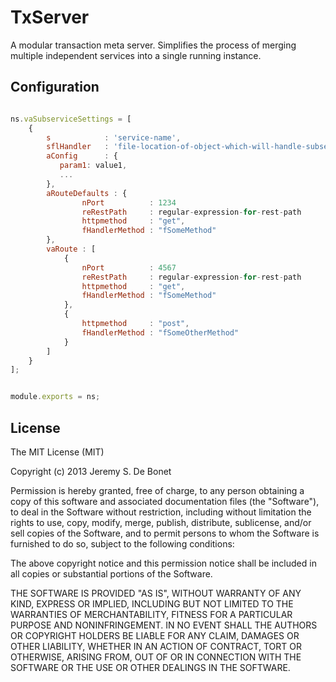 # TxServer

A modular transaction meta server. Simplifies the process of merging multiple independent services
into a single running instance.


## Configuration

~~~javascript

ns.vaSubserviceSettings = [
	{
		s            : 'service-name',
		sflHandler   : 'file-location-of-object-which-will-handle-subservice'
		aConfig      : {
		   param1: value1,
		   ...
		},
		aRouteDefaults : {
				nPort          : 1234
				reRestPath     : regular-expression-for-rest-path
				httpmethod     : "get",
				fHandlerMethod : "fSomeMethod"
		},
		vaRoute : [
			{
				nPort          : 4567
				reRestPath     : regular-expression-for-rest-path
				httpmethod     : "get",
				fHandlerMethod : "fSomeMethod"
			},
			{
				httpmethod     : "post",
				fHandlerMethod : "fSomeOtherMethod"
			}			
		]
	}
];


module.exports = ns;

~~~

## License

The MIT License (MIT)

Copyright (c) 2013 Jeremy S. De Bonet

Permission is hereby granted, free of charge, to any person obtaining a copy of this software and associated documentation files (the "Software"), to deal in the Software without restriction, including without limitation the rights to use, copy, modify, merge, publish, distribute, sublicense, and/or sell copies of the Software, and to permit persons to whom the Software is furnished to do so, subject to the following conditions:

The above copyright notice and this permission notice shall be included in all copies or substantial portions of the Software.

THE SOFTWARE IS PROVIDED "AS IS", WITHOUT WARRANTY OF ANY KIND, EXPRESS OR IMPLIED, INCLUDING BUT NOT LIMITED TO THE WARRANTIES OF MERCHANTABILITY, FITNESS FOR A PARTICULAR PURPOSE AND NONINFRINGEMENT. IN NO EVENT SHALL THE AUTHORS OR COPYRIGHT HOLDERS BE LIABLE FOR ANY CLAIM, DAMAGES OR OTHER LIABILITY, WHETHER IN AN ACTION OF CONTRACT, TORT OR OTHERWISE, ARISING FROM, OUT OF OR IN CONNECTION WITH THE SOFTWARE OR THE USE OR OTHER DEALINGS IN THE SOFTWARE.

